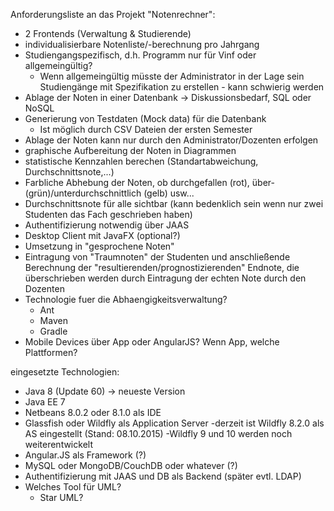 Anforderungsliste an das Projekt "Notenrechner":
- 2 Frontends (Verwaltung & Studierende)
- individualisierbare Notenliste/-berechnung pro Jahrgang
- Studiengangspezifisch, d.h. Programm nur für Vinf oder allgemeingültig?
	- Wenn allgemeingültig müsste der Administrator in der Lage sein Studiengänge mit Spezifikation zu erstellen - kann schwierig werden
- Ablage der Noten in einer Datenbank -> Diskussionsbedarf, SQL oder NoSQL
- Generierung von Testdaten (Mock data) für die Datenbank
	- Ist möglich durch CSV Dateien der ersten Semester
- Ablage der Noten kann nur durch den Administrator/Dozenten erfolgen
- graphische Aufbereitung der Noten in Diagrammen
- statistische Kennzahlen berechen (Standartabweichung, Durchschnittsnote,...)
- Farbliche Abhebung der Noten, ob durchgefallen (rot), über- (grün)/unterdurchschnittlich (gelb) usw...
- Durchschnittsnote für alle sichtbar (kann bedenklich sein wenn nur zwei Studenten das Fach geschrieben haben)
- Authentifizierung notwendig über JAAS
- Desktop Client mit JavaFX (optional?)
- Umsetzung in "gesprochene Noten"
- Eintragung von "Traumnoten" der Studenten und anschließende Berechnung der "resultierenden/prognostizierenden" Endnote, die überschrieben werden durch Eintragung der echten Note durch den Dozenten
- Technologie fuer die Abhaengigkeitsverwaltung?
	- Ant
	- Maven
	- Gradle
- Mobile Devices über App oder AngularJS? Wenn App, welche Plattformen?


eingesetzte Technologien:
- Java 8 (Update 60) -> neueste Version
- Java EE 7
- Netbeans 8.0.2 oder 8.1.0 als IDE
- Glassfish oder Wildfly als Application Server
	-derzeit ist Wildfly 8.2.0 als AS eingestellt (Stand: 08.10.2015)
		-Wildfly 9 und 10 werden noch weiterentwickelt
- Angular.JS als Framework (?)
- MySQL oder MongoDB/CouchDB oder whatever (?)
- Authentifizierung mit JAAS und DB als Backend (später evtl. LDAP)
- Welches Tool für UML?
	- Star UML?

